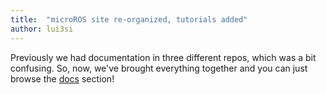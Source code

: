 ```yaml
---
title:  "microROS site re-organized, tutorials added"
author: lui3si
---
```


Previously we had documentation in three different repos, which was a bit confusing. So, now, we've brought everything together and you can just browse the [docs](/docs/home) section!